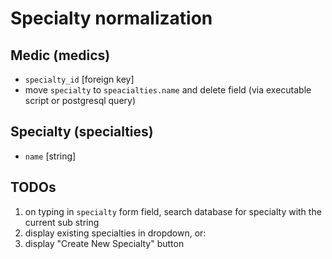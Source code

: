 # Specialty normalization

## Medic (medics)

* `specialty_id` [foreign key]
* move `specialty` to `speacialties.name` and delete field (via executable script or postgresql query)

## Specialty (specialties)

* `name` [string]

## TODOs

1. on typing in `specialty` form field, search database for specialty with the current sub string
2. display existing specialties in dropdown, or:
3. display "Create New Specialty" button 